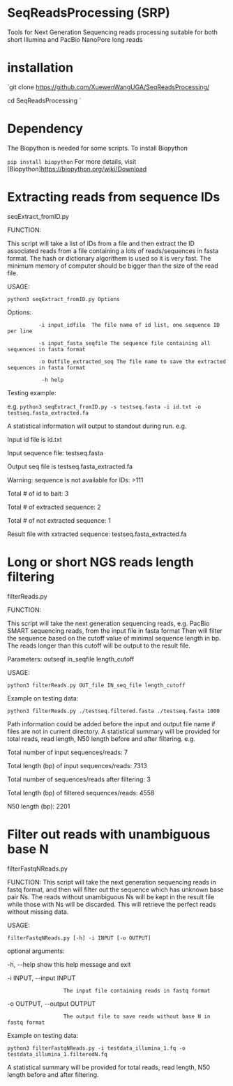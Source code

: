 # SeqReadsProcessing (SRP)
Tools for Next Generation Sequencing reads processing suitable for both short Illumina and PacBio NanoPore long reads


# installation

`git clone https://github.com/XuewenWangUGA/SeqReadsProcessing/

cd SeqReadsProcessing `

# Dependency 
The Biopython is needed for some scripts. To install Biopython

`pip install biopython`
For more details, visit [Biopython]https://biopython.org/wiki/Download

# Extracting reads from sequence IDs
seqExtract_fromID.py

FUNCTION:

This script will take a list of IDs from a file and then extract the ID associated reads from a file containing  a lots of reads/sequences in fasta format. The hash or dictionary algorithem is used so it is very fast. The minimum memory of computer should be bigger than the size of the read file.

USAGE:

`python3 seqExtract_fromID.py Options`

 Options: 
 
              -i input_idfile  The file name of id list, one sequence ID per line
 
              -s input_fasta_seqfile The sequence file containing all sequences in fasta format
 
              -o Outfile_extracted_seq The file name to save the extracted sequences in fasta format
 
               -h help
  
Testing example:

e.g. `python3 seqExtract_fromID.py -s testseq.fasta -i id.txt -o  testseq.fasta_extracted.fa`

 A statistical information will output to standout during run. e.g.
 
 Input id file is id.txt
 
Input sequence file:  testseq.fasta

Output seq file is testseq.fasta_extracted.fa

Warning: sequence is not available for IDs: >111 

Total # of id to bait:  3

Total # of extracted sequence:  2

Total # of not extracted sequence:      1

Result file with xxtracted sequence:    testseq.fasta_extracted.fa


# Long or short NGS reads length filtering
filterReads.py

FUNCTION:

This script will take the next generation sequencing reads, e.g. PacBio SMART sequencing reads, from the input file in fasta format
Then will filter the sequence based on the cutoff value of minimal sequence length in bp. The reads longer than this cutoff will be output to the result file.

Parameters: outseqf in_seqfile length_cutoff

USAGE: 

`python3 filterReads.py OUT_file IN_seq_file length_cutoff`

Example on testing data:

`python3 filterReads.py ./testseq.filtered.fasta ./testseq.fasta 1000`

Path information could be added before the input and output file name if files are not in current directory. A statistical summary will be provided for total reads, read length, N50 length before and after filtering.
e.g.
          
Total number of input sequences/reads:   7

Total length (bp) of input sequences/reads:      7313

Total number of sequences/reads after filtering:         3

Total length (bp) of filtered sequences/reads:   4558

N50 length (bp): 2201



# Filter out reads with unambiguous base N
filterFastqNReads.py

FUNCTION:
This script will take the next generation sequencing reads in fastq format, and then will filter out the sequence which has unknown base pair Ns. 
          The reads without unambiguous Ns will be kept in the result file while those with Ns will be discarded. This will retrieve the perfect reads without missing data.

USAGE: 

`filterFastqNReads.py [-h] -i INPUT [-o OUTPUT]`

optional arguments:

  -h, --help          show this help message and exit
  
  -i INPUT, --input INPUT
                      
                      The input file containing reads in fastq format
                        
  -o OUTPUT, --output OUTPUT
                      
                      The output file to save reads without base N in fastq format
  
   
Example on testing data:

`python3 filterFastqNReads.py -i testdata_illumina_1.fq -o testdata_illumina_1.filteredN.fq`

A statistical summary will be provided for total reads, read length, N50 length before and after filtering.



